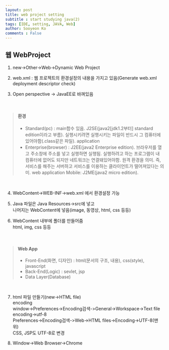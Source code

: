 ```yaml
---
layout: post
title: web project setting
subtitle : start studying java(2)
tags: [IDE, setting, JAVA, Web]
author: Sooyeon Ko
comments : False
---
```


## 웹 WebProject
1. new->Other->Web->Dynamic Web Project

2. web.xml : 웹 프로젝트의 환경설정의 내용을 가지고 있음(Generate web.xml deployment descriptor check)

3. Open perspective -> JavaEE로 바껴있음<br>

<br>

> #### 환경
> - Standard(pc) : main함수 있음. J2SE(java2[jdk1.2부터] standard edition이라고 부름). 실행시키려면 실행시키는 파일이 반드시 그 컴퓨터에 있어야함(.class같은 파일). application
> - Enterprise(browser) : J2EE(java2 Enterprise edition). 브라우저를 열고 주소창에 주소를 넣고 실행하면 실행됨. 실행하려고 하는 프로그램이 내 컴퓨터에 없어도 되지만 네트워크는 연결돼있어야함. 원격 환경을 의미. 즉, 서비스를 해주는 서버하고 서비스를 이용하는 클라이언트가 떨어져있다는 의미. web application
> Mobile: J2ME(java2 micro edition).

<br>

4. WebContent->WEB-INF->web.xml 에서 환경설정 가능

5. Java 파일은 Java Resources->src에 넣고<br>
나머지는 WebContent에 넣음(image, 동영상, html, css 등등)

6. WebContent 내부에 폴더를 만들어줌<br>
html, img, css 등등

<br>

> #### Web App
> - Front-End(화면, 디자인) : html(문서의 구조, 내용), css(style), javascript
> - Back-End(Logic) : sevlet, jsp
> - Data Layer(Database)

<br>

7. html 파일 만들기(new->HTML file)<br>
encoding<br>
window->Preferences->Encoding검색->General->Workspace->Text file encoding->utf-8<br>
Preferences->Encoding검색->Web->HTML files->Encoding->UTF-8(맨 위)<br>
CSS, JSP도 UTF-8로 변경

8. Window->Web Browser->Chrome
